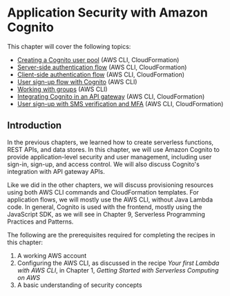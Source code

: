 # Application Security with Amazon Cognito
This chapter will cover the following topics:
* [Creating a Cognito user pool](./creating-a-cognito-user-pool/README.md) (AWS CLI, CloudFormation)
* [Server-side authentication flow](./cognito-server-side-authentication-flow/README.md) (AWS CLI, CloudFormation)
* [Client-side authentication flow](./cognito-client-side-authentication-flow/README.md) (AWS CLI, CloudFormation)
* [User sign-up flow with Cognito](./user-sign-up-flow-with-cognito/README.md) (AWS CLI)
* [Working with groups](./working-with-groups/README.md) (AWS CLI)
* [Integrating Cognito in an API gateway](./integrating-cognito-with-api-gateway/) (AWS CLI, CloudFormation)
* [User sign-up with SMS verification and MFA](./user-sign-up-with-sms-and-mfa-verification/) (AWS CLI, CloudFormation)

## Introduction
In the previous chapters, we learned how to create serverless functions, REST APIs, and data stores. In this chapter, we will use Amazon Cognito to provide application-level security and user management, including user sign-in, sign-up, and access control. We will also discuss Cognito's integration with API gateway APIs.

Like we did in the other chapters, we will discuss provisioning resources using both AWS CLI commands and CloudFormation templates. For application flows, we will mostly use the AWS CLI, without Java Lambda code. In general, Cognito is used with the frontend, mostly using the JavaScript SDK, as we will see in Chapter 9, Serverless Programming Practices and Patterns.

The following are the prerequisites required for completing the recipes in this chapter:
1. A working AWS account
2. Configuring the AWS CLI, as discussed in the recipe *Your first Lambda with AWS CLI*, in Chapter 1, *Getting Started with Serverless Computing on AWS* 
3. A basic understanding of security concepts